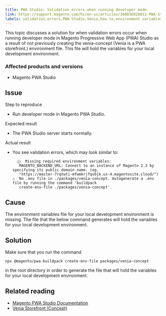 ```yaml
---
title: PWA Studio: Validation errors when running developer mode
link: https://support.magento.com/hc/en-us/articles/360036928811-PWA-Studio-Validation-errors-when-running-developer-mode
labels: validation,errors,PWA Studio,Venia,how to,environment variables
---
```


This topic discusses a solution for when validation errors occur when running developer mode in Magento Progressive Web App (PWA) Studio as a result of not previously creating the venia-concept (Venia is a PWA storefront.) environment file. This file will hold the variables for your local development environment.

### Affected products and versions

* Magento PWA Studio

## Issue

Step to reproduce

* Run developer mode in Magento PWA Studio.

Expected result

* The PWA Studio server starts normally.

Actual result

* You see validation errors, which may look similar to:
    
    <pre><code class="language-clike">  ⓧ  Missing required environment variables:
     MAGENTO_BACKEND_URL: Connect to an instance of Magento 2.3 by specifying its public domain name. (eg.
     "https://master-7rqtwti-mfwmkrjfqvbjk.us-4.magentosite.cloud/")
  ⚠  No .env file in ./packages/venia-concept. Autogenerate a .env file by running the command 'buildpack
     create-env-file ./packages/venia-concept'.<br/></code></pre>
    
    

## Cause

The environment variables file for your local development environment is missing. The file that the below command generates will hold the variables for your local development environment.

## Solution

Make sure that you run the command

<pre><code class="language-clike">npx @magento/pwa-buildpack create-env-file packages/venia-concept<br/></code></pre>

in the root directory in order to generate the file that will hold the variables for your local development environment.

## Related reading

* [Magento PWA Studio Documentation](https://magento.github.io/pwa-studio/)
* [Venia Storefront (Concept)](https://magento.github.io/pwa-studio/venia-pwa-concept/)